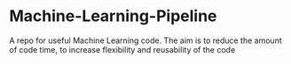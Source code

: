 # Machine-Learning-Pipeline
A repo for useful Machine Learning code. The aim is to reduce the amount of code time, to increase flexibility and reusability of the code 
